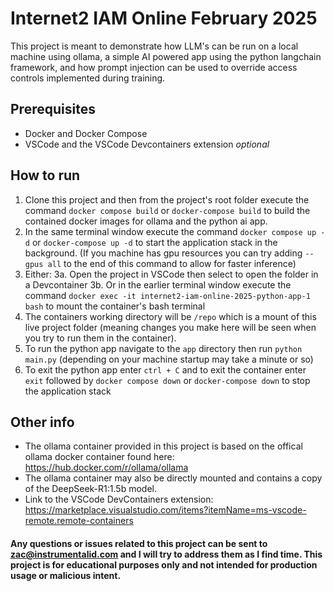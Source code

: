 # Internet2 IAM Online February 2025

This project is meant to demonstrate how LLM's can be run on a local machine using ollama, a simple AI powered app using the python langchain framework, and how prompt injection can be used to override access controls implemented during training. 

## Prerequisites
- Docker and Docker Compose
- VSCode and the VSCode Devcontainers extension *optional*

## How to run
1. Clone this project and then from the project's root folder execute the command `docker compose build` or `docker-compose build` to build the contained docker images for ollama and the python ai app.
2. In the same terminal window execute the command `docker compose up -d` or `docker-compose up -d` to start the application stack in the background. (If you machine has gpu resources you can try adding `--gpus all` to the end of this command to allow for faster inference)
3. Either:
3a. Open the project in VSCode then select to open the folder in a Devcontainer
3b. Or in the earlier terminal window execute the command `docker exec -it internet2-iam-online-2025-python-app-1 bash` to mount the container's bash terminal
4. The containers working directory will be `/repo` which is a mount of this live project folder (meaning changes you make here will be seen when you try to run them in the container).
5. To run the python app navigate to the `app` directory then run `python main.py` (depending on your machine startup may take a minute or so)
6. To exit the python app enter `ctrl + C` and to exit the container enter `exit` followed by `docker compose down` or `docker-compose down` to stop the application stack

## Other info
- The ollama container provided in this project is based on the offical ollama docker container found here: https://hub.docker.com/r/ollama/ollama
- The ollama container may also be directly mounted and contains a copy of the DeepSeek-R1:1.5b model.
- Link to the VSCode DevContainers extension: https://marketplace.visualstudio.com/items?itemName=ms-vscode-remote.remote-containers

#### Any questions or issues related to this project can be sent to zac@instrumentalid.com and I will try to address them as I find time. This project is for educational purposes only and not intended for production usage or malicious intent. 